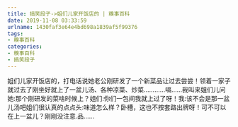 ```yaml
---
title: 搞笑段子->姐们儿家开饭店的 | 糗事百科
date: 2019-11-08 03:33:59
urlname: 1430faf3e64e4bd698a1839af5f99376
tags: 
- 糗事百科
categories:
- 糗事百科
- 搞笑段子
---
```

姐们儿家开饭店的，打电话说她老公刚研发了一个新菜品让过去尝尝！领着一家子就过去了刚坐好就上了一盆儿汤、各种凉菜、炒菜…………嗝……我叫来姐们儿问她:那个刚研发的菜啥时候上？姐们:你们一包间我就上过了呀！我:该不会是那一盆儿汤吧姐们很认真的点点头:味道怎么样？卧槽，这也不按套路出牌呀！可不可以在上一盆儿？刚刚没注意.品……


